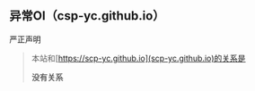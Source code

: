 ## 异常OI（csp-yc.github.io）

严正声明

> 本站和[https://scp-yc.github.io](scp-yc.github.io)的关系是
> 
> **没有关系**

